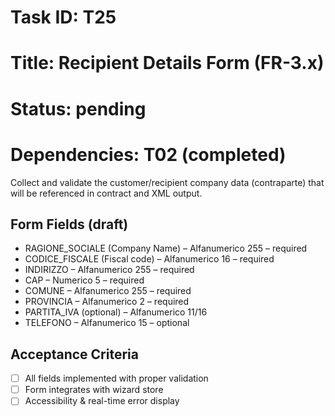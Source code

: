 # Task ID: T25

# Title: Recipient Details Form (FR-3.x)

# Status: pending

# Dependencies: T02 (completed)

Collect and validate the customer/recipient company data (contraparte) that will be referenced in contract and XML output.

## Form Fields (draft)

- RAGIONE_SOCIALE (Company Name) – Alfanumerico 255 – required
- CODICE_FISCALE (Fiscal code) – Alfanumerico 16 – required
- INDIRIZZO – Alfanumerico 255 – required
- CAP – Numerico 5 – required
- COMUNE – Alfanumerico 255 – required
- PROVINCIA – Alfanumerico 2 – required
- PARTITA_IVA (optional) – Alfanumerico 11/16
- TELEFONO – Alfanumerico 15 – optional

## Acceptance Criteria

- [ ] All fields implemented with proper validation
- [ ] Form integrates with wizard store
- [ ] Accessibility & real-time error display 